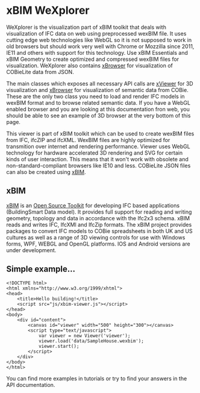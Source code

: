 ﻿xBIM WeXplorer
==============

WeXplorer is the visualization part of xBIM toolkit that deals with visualization of IFC data on web using preprocessed wexBIM file. 
It uses cutting edge web technologies like WebGL so it is not supposed to work in old browsers but should work very well with Chrome or 
Mozzilla since 2011, IE11 and others with support for this technology. Use xBIM Essentials and xBIM Geometry to create optimized and 
compressed wexBIM files for visualization. WeXplorer also contains [xBrowser](xBrowser.html) for visualization of COBieLite data from JSON.


The main classes which exposes all necessary API calls are [xViewer](xViewer.html) for 3D visualization and [xBrowser](xBrowser.html) for
visualization of semantic data from COBie. These are the only two class you need to load and render IFC models in wexBIM format and to browse
related semantic data. If you have a WebGL enabled browser and you are looking at this documentation fron web, you should be able to see an
example of 3D browser at the very bottom of this page.

This viewer is part of xBIM toolkit which can be used to create wexBIM files from IFC, ifcZIP and ifcXML. WexBIM files are highly optimized for
transmition over internet and rendering performance. Viewer uses WebGL technology for hardware accelerated 3D rendering and SVG for
certain kinds of user interaction. This means that it won't work with obsolete and non-standard-compliant browsers like IE10 and less.
COBieLite JSON files can also be created using [xBIM](https://github.com/xBimTeam/XbimExchange). 

xBIM
----

[xBIM](https://github.com/xBimTeam) is an [Open Source Toolkit](http://www.openbim.org) for developing IFC based applications (BuildingSmart Data model). 
It provides full support for reading and writing geometry, topology and data in accordance with the Ifc2x3 schema.
xBIM reads and writes IFC, IfcXMl and IfcZip formats. The xBIM project provides packages to convert IFC models to COBie 
spreadsheets in both UK and US cultures as well as a range of 3D viewing controls for use with Windows forms, WPF, WEBGL and OpenGL platforms.
IOS and Android versions are under development.

Simple example...
-----------------

	<!DOCTYPE html>
	<html xmlns="http://www.w3.org/1999/xhtml">
	<head>
	    <title>Hello building!</title>
	    <script src="js/xbim-viewer.js"></script>
	</head>
	<body>
	    <div id="content">
	        <canvas id="viewer" width="500" height="300"></canvas>
	        <script type="text/javascript">
	            var viewer = new Viewer('viewer');
	            viewer.load('data/SampleHouse.wexbim');
	            viewer.start();
	        </script>
	    </div>    
	</body>
	</html>

You can find more examples in tutorials or try to find your answers in the API documentation.